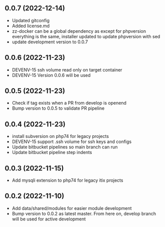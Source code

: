 ## 0.0.7 (2022-12-14)


*  Updated gitconfig
*  Added license.md
*  zz-docker can be a global dependency as except for phpversion everything is the same, installer updated to update phpversion with sed
*  update development version to 0.0.7



## 0.0.6 (2022-11-23)


*  DEVENV-15 ssh volume read only on target container
*  DEVENV-15 Version 0.0.6 will be used



## 0.0.5 (2022-11-23)


*  Check if tag exists when a PR from develop is openend
*  Bump version to 0.0.5 to validate PR pipeline



## 0.0.4 (2022-11-23)


*  install subversion on php74 for legacy projects
*  DEVENV-15 support .ssh volume for ssh keys and configs
*  Update bitbucket pipelines so main branch can run
*  Update bitbucket pipeline step indents



## 0.0.3 (2022-11-15)


*  Add mysqli extension to php74 for legacy itix projects



## 0.0.2 (2022-11-10)


*  Add data/shared/modules for easier module development
*  Bump version to 0.0.2 as latest master. From here on, develop branch will be used for active development



